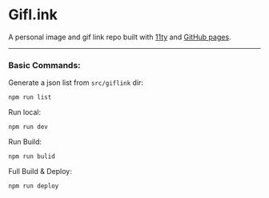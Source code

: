 # Gifl.ink

A personal image and gif link repo built with [11ty](https://www.11ty.dev) and [GitHub pages](https://pages.github.com/).

***

### Basic Commands:
Generate a json list from `src/giflink` dir:

    npm run list

Run local:

    npm run dev

Run Build:

    npm run bulid

Full Build & Deploy:

    npm run deploy